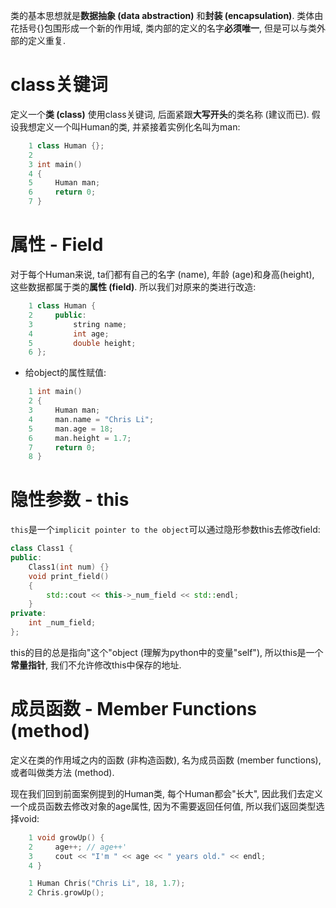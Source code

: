 类的基本思想就是**数据抽象 (data abstraction)** 和**封装 (encapsulation)**. 类体由花括号{}包围形成一个新的作用域, 类内部的定义的名字**必须唯一**, 但是可以与类外部的定义重复.

# class关键词

定义一个**类 (class)** 使用class关键词, 后面紧跟**大写开头**的类名称 (建议而已). 假设我想定义一个叫Human的类, 并紧接着实例化名叫为man:

```cpp
    1 class Human {};
    2 
    3 int main()
    4 {
    5     Human man;
    6     return 0;
    7 }
```

# 属性 - Field

对于每个Human来说, ta们都有自己的名字 (name), 年龄 (age)和身高(height), 这些数据都属于类的**属性 (field)**. 所以我们对原来的类进行改造:

```cpp
    1 class Human {
    2     public:
    3         string name;
    4         int age;
    5         double height;
    6 };
```

* 给object的属性赋值:

```cpp
    1 int main()
    2 {
    3     Human man;
    4     man.name = "Chris Li";
    5     man.age = 18;
    6     man.height = 1.7;
    7     return 0;
    8 }
```

# 隐性参数 - this

`this`是一个`implicit pointer to the object`可以通过隐形参数this去修改field:

```cpp
class Class1 {
public:
    Class1(int num) {}
    void print_field()
    {
        std::cout << this->_num_field << std::endl;
    }
private:
    int _num_field;
};
```

this的目的总是指向"这个"object (理解为python中的变量"self"), 所以this是一个**常量指针**, 我们不允许修改this中保存的地址.

# 成员函数 - Member Functions (method)

定义在类的作用域之内的函数 (非构造函数), 名为成员函数 (member functions), 或者叫做类方法 (method).

现在我们回到前面案例提到的Human类, 每个Human都会"长大", 因此我们去定义一个成员函数去修改对象的age属性, 因为不需要返回任何值, 所以我们返回类型选择void:

```cpp
    1 void growUp() {
    2     age++; // age++'
    3     cout << "I'm " << age << " years old." << endl;
    4 }
```

```cpp
    1 Human Chris("Chris Li", 18, 1.7);
    2 Chris.growUp();
```


